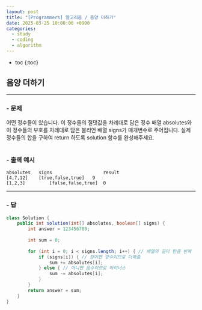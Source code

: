 ```yaml
---
layout: post
title: "[Programmers] 알고리즘 / 음양 더하기"
date: 2025-03-25 10:00:00 +0900
categories: 
  - study
  - coding
  - algorithm
---
```


* toc
{:toc}

## 음양 더하기

---

### - 문제

어떤 정수들이 있습니다. 이 정수들의 절댓값을 차례대로 담은 정수 배열 absolutes와 이 정수들의 부호를 차례대로 담은 불리언 배열 signs가 매개변수로 주어집니다. 실제 정수들의 합을 구하여 return 하도록 solution 함수를 완성해주세요.

```java

```

### - 출력 예시

```
absolutes	signs	                result
[4,7,12]	[true,false,true]	9
[1,2,3]	        [false,false,true]	0
```

<!-- >  -->

---

### - 답

```java
class Solution {
    public int solution(int[] absolutes, boolean[] signs) {
        int answer = 123456789;
        
        int sum = 0;
        
        for (int i = 0; i < signs.length; i++) { // 배열의 길이 만큼 반복
            if (signs[i]) { // 참이면 양수이므로 더해줌
                sum += absolutes[i];
            } else { // 아니면 음수이므로 마이너스
                sum -= absolutes[i];
            }
        }
        return answer = sum;
    }
}
```

<!--  -->
